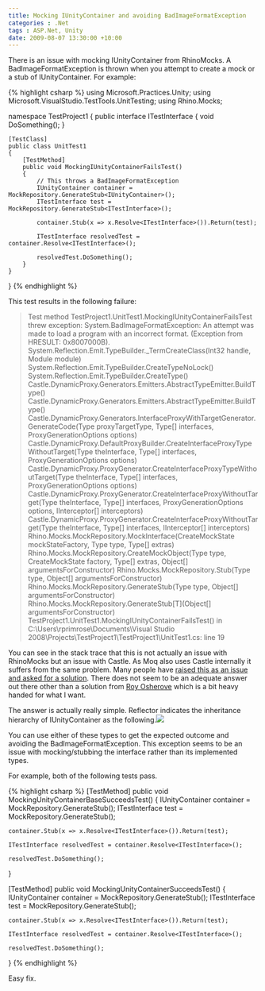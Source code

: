 ```yaml
---
title: Mocking IUnityContainer and avoiding BadImageFormatException
categories : .Net
tags : ASP.Net, Unity
date: 2009-08-07 13:30:00 +10:00
---
```


There is an issue with mocking IUnityContainer from RhinoMocks. A BadImageFormatException is thrown when you attempt to create a mock or a stub of IUnityContainer. For example: 

<!--more-->

{% highlight csharp %}
using Microsoft.Practices.Unity;
using Microsoft.VisualStudio.TestTools.UnitTesting;
using Rhino.Mocks;
    
namespace TestProject1
{
    public interface ITestInterface
    {
        void DoSomething();
    }
     
    [TestClass]
    public class UnitTest1
    {
        [TestMethod]
        public void MockingIUnityContainerFailsTest()
        {
            // This throws a BadImageFormatException
            IUnityContainer container = MockRepository.GenerateStub<IUnityContainer>();
            ITestInterface test = MockRepository.GenerateStub<ITestInterface>();
    
            container.Stub(x => x.Resolve<ITestInterface>()).Return(test);
    
            ITestInterface resolvedTest = container.Resolve<ITestInterface>();
    
            resolvedTest.DoSomething();
        }
    }
}
{% endhighlight %}

This test results in the following failure: 

> Test method TestProject1.UnitTest1.MockingIUnityContainerFailsTest threw exception: System.BadImageFormatException: An attempt was made to load a program with an incorrect format. (Exception from HRESULT: 0x8007000B).
> System.Reflection.Emit.TypeBuilder._TermCreateClass(Int32 handle, Module module)
> System.Reflection.Emit.TypeBuilder.CreateTypeNoLock()
> System.Reflection.Emit.TypeBuilder.CreateType()
> Castle.DynamicProxy.Generators.Emitters.AbstractTypeEmitter.BuildType()
> Castle.DynamicProxy.Generators.Emitters.AbstractTypeEmitter.BuildType()
> Castle.DynamicProxy.Generators.InterfaceProxyWithTargetGenerator.GenerateCode(Type proxyTargetType, Type[] interfaces, ProxyGenerationOptions options)
> Castle.DynamicProxy.DefaultProxyBuilder.CreateInterfaceProxyTypeWithoutTarget(Type theInterface, Type[] interfaces, ProxyGenerationOptions options)
> Castle.DynamicProxy.ProxyGenerator.CreateInterfaceProxyTypeWithoutTarget(Type theInterface, Type[] interfaces, ProxyGenerationOptions options)
> Castle.DynamicProxy.ProxyGenerator.CreateInterfaceProxyWithoutTarget(Type theInterface, Type[] interfaces, ProxyGenerationOptions options, IInterceptor[] interceptors)
> Castle.DynamicProxy.ProxyGenerator.CreateInterfaceProxyWithoutTarget(Type theInterface, Type[] interfaces, IInterceptor[] interceptors)
> Rhino.Mocks.MockRepository.MockInterface(CreateMockState mockStateFactory, Type type, Type[] extras)
> Rhino.Mocks.MockRepository.CreateMockObject(Type type, CreateMockState factory, Type[] extras, Object[] argumentsForConstructor)
> Rhino.Mocks.MockRepository.Stub(Type type, Object[] argumentsForConstructor)
> Rhino.Mocks.MockRepository.GenerateStub(Type type, Object[] argumentsForConstructor)
> Rhino.Mocks.MockRepository.GenerateStub[T](Object[] argumentsForConstructor)
> TestProject1.UnitTest1.MockingIUnityContainerFailsTest() in C:\Users\rprimrose\Documents\Visual Studio 2008\Projects\TestProject1\TestProject1\UnitTest1.cs: line 19
 
You can see in the stack trace that this is not actually an issue with RhinoMocks but an issue with Castle. As Moq also uses Castle internally it suffers from the same problem. Many people have [raised this as an issue and asked for a solution][0]. There does not seem to be an adequate answer out there other than a solution from [Roy Osherove][1] which is a bit heavy handed for what I want.

The answer is actually really simple. Reflector indicates the inheritance hierarchy of IUnityContainer as the following.![][2]

You can use either of these types to get the expected outcome and avoiding the BadImageFormatException. This exception seems to be an issue with mocking/stubbing the interface rather than its implemented types.

For example, both of the following tests pass.

{% highlight csharp %}
[TestMethod]
public void MockingUnityContainerBaseSucceedsTest()
{
    IUnityContainer container = MockRepository.GenerateStub<UnityContainerBase>();
    ITestInterface test = MockRepository.GenerateStub<ITestInterface>();
    
    container.Stub(x => x.Resolve<ITestInterface>()).Return(test);
    
    ITestInterface resolvedTest = container.Resolve<ITestInterface>();
    
    resolvedTest.DoSomething();
}
    
[TestMethod]
public void MockingUnityContainerSucceedsTest()
{
    IUnityContainer container = MockRepository.GenerateStub<UnityContainer>();
    ITestInterface test = MockRepository.GenerateStub<ITestInterface>();
    
    container.Stub(x => x.Resolve<ITestInterface>()).Return(test);
    
    ITestInterface resolvedTest = container.Resolve<ITestInterface>();
    
    resolvedTest.DoSomething();
}
{% endhighlight %}

Easy fix.

[0]: http://www.google.com/search?q=mock+IUnityContainer+BadImageFormatException&amp;hl=en&amp;rls=com.microsoft:en-au&amp;start=0&amp;sa=N
[1]: http://weblogs.asp.net/rosherove/archive/2008/04/14/creating-a-automockingcontainer-with-microsoft-unity-pretty-darn-simple.aspx
[2]: /files/image_2.png
